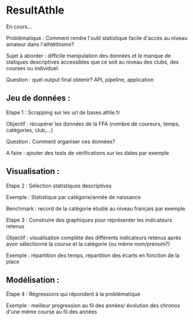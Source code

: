# ResultAthle

En cours...

Problématique : Comment rendre l'outil statistique facile d'accès au niveau amateur dans l'athléthisme?

Sujet à aborder : difficile manipulation des données et le manque de statiques descriptives accessibles que ce soit au niveau des clubs, des courses ou individuel.

Question : quel output final obtenir? API, pipeline, application

## Jeu de données :

Etape 1 : Scrapping sur les url de bases.athle.fr

Objectif : récupérer les données de la FFA (nombre de coureurs, temps, catégories, club,...)

Question : Comment organiser ces données?

A faire : ajouter des tests de vérifications sur les dates par exemple

## Visualisation :

Etape 2 : Sélection statistiques descriptives

Exemple : Statistique par catégorie/année de naissance

Benchmark : record de la catégorie étudié au niveau français par exemple

Etape 3 : Construire des graphiques pour représenter les indicateurs retenus

Objectif : visualisation complète des différents indicateurs retenus après avoir sélectionné la course et la catégorie (ou même nom/prénom?)

Exemple : répartition des temps, répartition des écarts en fonction de la place

## Modélisation :

Étape 4 : Régressions qui répondent à la problématique

Exemple : meilleur progression au fil des années/ évolution des chronos d'une même course au fil des années
